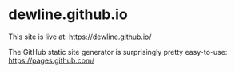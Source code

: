 # dewline.github.io

This site is live at: https://dewline.github.io/

The GitHub static site generator is surprisingly pretty easy-to-use: https://pages.github.com/
